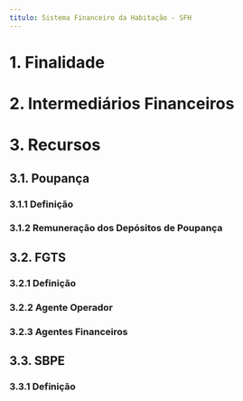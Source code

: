 ```yaml
---
titulo: Sistema Financeiro da Habitação - SFH
---
```


# 1. Finalidade
# 2. Intermediários Financeiros
# 3. Recursos
## 3.1. Poupança
### 3.1.1 Definição
### 3.1.2 Remuneração dos Depósitos de Poupança
## 3.2. FGTS
### 3.2.1 Definição
### 3.2.2 Agente Operador
### 3.2.3 Agentes Financeiros
## 3.3. SBPE
### 3.3.1 Definição
